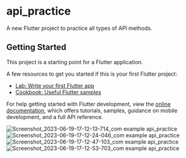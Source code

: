 # api_practice

A new Flutter project to practice all types of API methods.

## Getting Started

This project is a starting point for a Flutter application.

A few resources to get you started if this is your first Flutter project:

- [Lab: Write your first Flutter app](https://docs.flutter.dev/get-started/codelab)
- [Cookbook: Useful Flutter samples](https://docs.flutter.dev/cookbook)

For help getting started with Flutter development, view the
[online documentation](https://docs.flutter.dev/), which offers tutorials,
samples, guidance on mobile development, and a full API reference.

![Screenshot_2023-06-19-17-12-13-714_com example api_practice](https://github.com/iramap/Api_Integration/assets/122166121/d0981197-80df-4e77-91a9-b3490246b25e)
![Screenshot_2023-06-19-17-12-24-046_com example api_practice](https://github.com/iramap/Api_Integration/assets/122166121/179f07c3-cefb-4fbc-bc2a-4096591ae9d9)
![Screenshot_2023-06-19-17-12-47-103_com example api_practice](https://github.com/iramap/Api_Integration/assets/122166121/8bd8d2a6-2318-45a9-ad6d-f810eecc4fc0)
![Screenshot_2023-06-19-17-12-53-703_com example api_practice](https://github.com/iramap/Api_Integration/assets/122166121/451b5f7e-52c1-4796-aaa1-e77e9b9ec94c)

